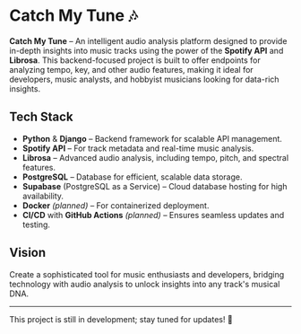 # Catch My Tune 🎶

**Catch My Tune** – An intelligent audio analysis platform designed to provide in-depth insights into music tracks using the power of the **Spotify API** and **Librosa**. This backend-focused project is built to offer endpoints for analyzing tempo, key, and other audio features, making it ideal for developers, music analysts, and hobbyist musicians looking for data-rich insights.

## Tech Stack

- **Python** & **Django** – Backend framework for scalable API management.
- **Spotify API** – For track metadata and real-time music analysis.
- **Librosa** – Advanced audio analysis, including tempo, pitch, and spectral features.
- **PostgreSQL** – Database for efficient, scalable data storage.
- **Supabase** (PostgreSQL as a Service) – Cloud database hosting for high availability.
- **Docker** *(planned)* – For containerized deployment.
- **CI/CD** with **GitHub Actions** *(planned)* – Ensures seamless updates and testing.

## Vision

Create a sophisticated tool for music enthusiasts and developers, bridging technology with audio analysis to unlock insights into any track's musical DNA.

---

This project is still in development; stay tuned for updates! 🚀
